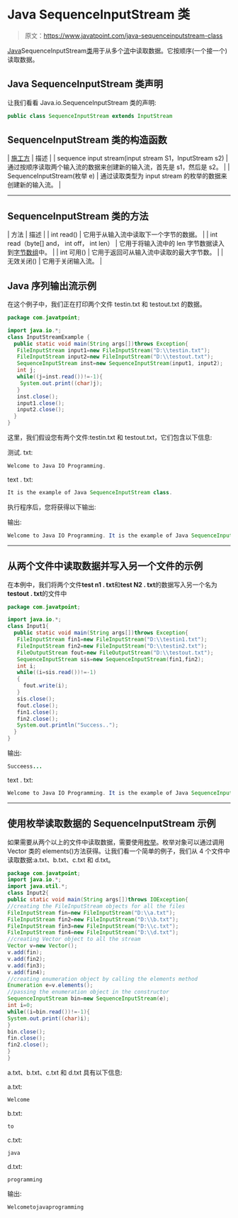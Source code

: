 # Java SequenceInputStream 类

> 原文：<https://www.javatpoint.com/java-sequenceinputstream-class>

[Java](java-tutorial)SequenceInputStream[类](object-class)用于从多个[流](java-8-stream)中读取数据。它按顺序(一个接一个)读取数据。

## Java SequenceInputStream 类声明

让我们看看 Java.io.SequenceInputStream 类的声明:

```java
public class SequenceInputStream extends InputStream

```

## SequenceInputStream 类的构造函数

| [施工方](java-constructor) | 描述 |
| sequence input stream(input stream S1，InputStream s2) | 通过按顺序读取两个输入流的数据来创建新的输入流，首先是 s1，然后是 s2。 |
| SequenceInputStream(枚举 e) | 通过读取类型为 input stream 的枚举的数据来创建新的输入流。 |

* * *

## SequenceInputStream 类的方法

| 方法 | 描述 |
| int read() | 它用于从输入流中读取下一个字节的数据。 |
| int read（byte[] and， int off， int len） | 它用于将输入流中的 len 字节数据读入到[字节数组](array-in-java)中。 |
| int 可用() | 它用于返回可从输入流中读取的最大字节数。 |
| 无效关闭() | 它用于关闭输入流。 |

## Java 序列输出流示例

在这个例子中，我们正在打印两个文件 testin.txt 和 testout.txt 的数据。

```java
package com.javatpoint;

import java.io.*;
class InputStreamExample {  
  public static void main(String args[])throws Exception{  
   FileInputStream input1=new FileInputStream("D:\\testin.txt");  
   FileInputStream input2=new FileInputStream("D:\\testout.txt");  
   SequenceInputStream inst=new SequenceInputStream(input1, input2);  
   int j;  
   while((j=inst.read())!=-1){  
    System.out.print((char)j);  
   }  
   inst.close();  
   input1.close();  
   input2.close();  
  }  
}  

```

这里，我们假设您有两个文件:testin.txt 和 testout.txt，它们包含以下信息:

测试. txt:

```java
Welcome to Java IO Programming.

```

text . txt:

```java
It is the example of Java SequenceInputStream class.

```

执行程序后，您将获得以下输出:

输出:

```java
Welcome to Java IO Programming. It is the example of Java SequenceInputStream class.

```

* * *

## 从两个文件中读取数据并写入另一个文件的示例

在本例中，我们将两个文件**test n1 . txt**和**test N2 . txt**的数据写入另一个名为**testout . txt**的文件中

```java
package com.javatpoint;

import java.io.*;  
class Input1{  
  public static void main(String args[])throws Exception{  
   FileInputStream fin1=new FileInputStream("D:\\testin1.txt");  
   FileInputStream fin2=new FileInputStream("D:\\testin2.txt");  
   FileOutputStream fout=new FileOutputStream("D:\\testout.txt");    
   SequenceInputStream sis=new SequenceInputStream(fin1,fin2);  
   int i;  
   while((i=sis.read())!=-1)  
   {  
     fout.write(i);      
   }  
   sis.close();  
   fout.close();    
   fin1.close();    
   fin2.close();     
   System.out.println("Success..");
  }  
}  

```

输出:

```java
Succeess...

```

text . txt:

```java
Welcome to Java IO Programming. It is the example of Java SequenceInputStream class.

```

* * *

## 使用枚举读取数据的 SequenceInputStream 示例

如果需要从两个以上的文件中读取数据，需要使用[枚举](enum-in-java)。枚举对象可以通过调用 Vector 类的 elements()方法获得。让我们看一个简单的例子，我们从 4 个文件中读取数据:a.txt、b.txt、c.txt 和 d.txt。

```java
package com.javatpoint;
import java.io.*;  
import java.util.*;  
class Input2{  
public static void main(String args[])throws IOException{  
//creating the FileInputStream objects for all the files  
FileInputStream fin=new FileInputStream("D:\\a.txt");  
FileInputStream fin2=new FileInputStream("D:\\b.txt");  
FileInputStream fin3=new FileInputStream("D:\\c.txt");  
FileInputStream fin4=new FileInputStream("D:\\d.txt");  
//creating Vector object to all the stream  
Vector v=new Vector();  
v.add(fin);  
v.add(fin2);  
v.add(fin3);  
v.add(fin4);            
//creating enumeration object by calling the elements method  
Enumeration e=v.elements();    
//passing the enumeration object in the constructor  
SequenceInputStream bin=new SequenceInputStream(e);  
int i=0;    
while((i=bin.read())!=-1){  
System.out.print((char)i);  
}   
bin.close();  
fin.close();  
fin2.close();  
}  
}  

```

a.txt、b.txt、c.txt 和 d.txt 具有以下信息:

a.txt:

```java
Welcome

```

b.txt:

```java
to

```

c.txt:

```java
java

```

d.txt:

```java
programming

```

输出:

```java
Welcometojavaprogramming

```